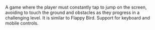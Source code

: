 A game where the player must constantly tap to jump on the screen, avoiding to touch the ground and obstacles as they progress in a challenging level. It is similar to Flappy Bird.
Support for keyboard and mobile controls.